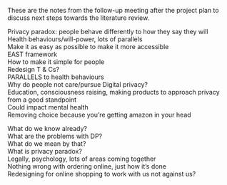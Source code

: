 These are the notes from the follow-up meeting after the project plan to discuss next steps towards the literature review.

Privacy paradox: people behave differently to how they say they will <br>
Health behaviours/will-power, lots of parallels <br>
Make it as easy as possible to make it more accessible <br>
EAST framework <br>
How to make it simple for people <br>
Redesign T & Cs? <br>
PARALLELS to health behaviours <br>
Why do people not care/pursue Digital privacy? <br>
Education, consciousness raising, making products to approach privacy from a good standpoint <br>
Could impact mental health <br>
Removing choice because you’re getting amazon in your head <br>

<p>What do we know already? <br>
What are the problems with DP? <br>
What do we mean by that? <br>
What is privacy paradox? <br>
Legally, psychology, lots of areas coming together <br>
Nothing wrong with ordering online, just how it’s done <br>
Redesigning for online shopping to work with us not against us? <br>
